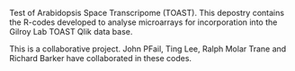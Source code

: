 Test of Arabidopsis Space Transcripome (TOAST). 
This depostry contains the R-codes developed to analyse microarrays for incorporation into the Gilroy Lab TOAST Qlik data base. 

This is a collaborative project.
John PFail, Ting Lee, Ralph Molar Trane and Richard Barker have collaborated in these codes.
